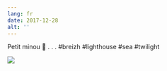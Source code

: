 ```yaml
---
lang: fr
date: 2017-12-28
alt: ''
---
```


Petit minou 🚨
.
.
.
#breizh #lighthouse #sea #twilight

![](/photos/2017-12-28-1514472415.jpg)